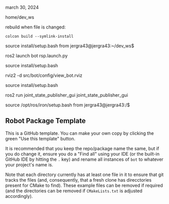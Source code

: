 march 30, 2024

home/dev_ws


rebuild when file is changed:
    
    colcon build --symlink-install

source install/setup.bash from jergra43@jergra43:~/dev_ws$

ros2 launch bot rsp.launch.py


source install/setup.bash

rviz2 -d src/bot/config/view_bot.rviz


source install/setup.bash

ros2 run joint_state_publisher_gui joint_state_publisher_gui






source /opt/ros/iron/setup.bash from jergra43@jergra43:/$





## Robot Package Template

This is a GitHub template. You can make your own copy by clicking the green "Use this template" button.

It is recommended that you keep the repo/package name the same, but if you do change it, ensure you do a "Find all" using your IDE (or the built-in GitHub IDE by hitting the `.` key) and rename all instances of `bot` to whatever your project's name is.

Note that each directory currently has at least one file in it to ensure that git tracks the files (and, consequently, that a fresh clone has direcctories present for CMake to find). These example files can be removed if required (and the directories can be removed if `CMakeLists.txt` is adjusted accordingly).